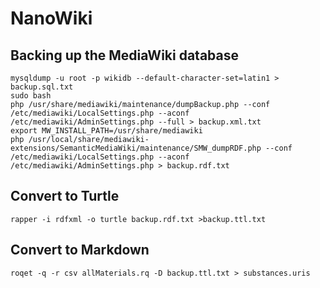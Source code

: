 # NanoWiki

## Backing up the MediaWiki database

```shell
mysqldump -u root -p wikidb --default-character-set=latin1 > backup.sql.txt
sudo bash
php /usr/share/mediawiki/maintenance/dumpBackup.php --conf /etc/mediawiki/LocalSettings.php --aconf /etc/mediawiki/AdminSettings.php --full > backup.xml.txt
export MW_INSTALL_PATH=/usr/share/mediawiki
php /usr/local/share/mediawiki-extensions/SemanticMediaWiki/maintenance/SMW_dumpRDF.php --conf /etc/mediawiki/LocalSettings.php --aconf /etc/mediawiki/AdminSettings.php > backup.rdf.txt
```

## Convert to Turtle

```shell
rapper -i rdfxml -o turtle backup.rdf.txt >backup.ttl.txt
```

## Convert to Markdown

```shell
roqet -q -r csv allMaterials.rq -D backup.ttl.txt > substances.uris
```
